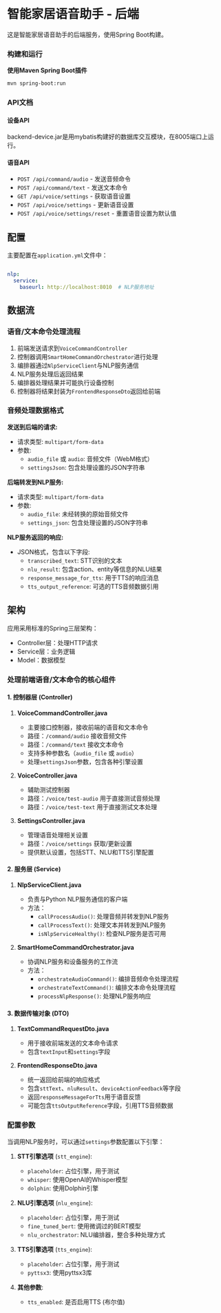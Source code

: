 # 智能家居语音助手 - 后端

这是智能家居语音助手的后端服务，使用Spring Boot构建。

### 构建和运行

**使用Maven Spring Boot插件**

```bash
mvn spring-boot:run
```

### API文档

#### 设备API

backend-device.jar是用mybatis构建好的数据库交互模块，在8005端口上运行。

#### 语音API

- `POST /api/command/audio` - 发送音频命令
- `POST /api/command/text` - 发送文本命令
- `GET /api/voice/settings` - 获取语音设置
- `POST /api/voice/settings` - 更新语音设置
- `POST /api/voice/settings/reset` - 重置语音设置为默认值

## 配置

主要配置在`application.yml`文件中：

```yaml

nlp:
  service:
    baseurl: http://localhost:8010  # NLP服务地址
```

## 数据流

### 语音/文本命令处理流程

1. 前端发送请求到`VoiceCommandController`
2. 控制器调用`SmartHomeCommandOrchestrator`进行处理
3. 编排器通过`NlpServiceClient`与NLP服务通信
4. NLP服务处理后返回结果
5. 编排器处理结果并可能执行设备控制
6. 控制器将结果封装为`FrontendResponseDto`返回给前端

### 音频处理数据格式

**发送到后端的请求:**
- 请求类型: `multipart/form-data`
- 参数:
  - `audio_file` 或 `audio`: 音频文件（WebM格式）
  - `settingsJson`: 包含处理设置的JSON字符串

**后端转发到NLP服务:**
- 请求类型: `multipart/form-data`
- 参数:
  - `audio_file`: 未经转换的原始音频文件
  - `settings_json`: 包含处理设置的JSON字符串

**NLP服务返回的响应:**
- JSON格式，包含以下字段:
  - `transcribed_text`: STT识别的文本
  - `nlu_result`: 包含action、entity等信息的NLU结果
  - `response_message_for_tts`: 用于TTS的响应消息
  - `tts_output_reference`: 可选的TTS音频数据引用

## 架构

应用采用标准的Spring三层架构：
- Controller层：处理HTTP请求
- Service层：业务逻辑
- Model：数据模型

### 处理前端语音/文本命令的核心组件

#### 1. 控制器层 (Controller)

1. **VoiceCommandController.java**
   - 主要接口控制器，接收前端的语音和文本命令
   - 路径：`/command/audio` 接收音频文件
   - 路径：`/command/text` 接收文本命令
   - 支持多种参数名（`audio_file` 或 `audio`）
   - 处理`settingsJson`参数，包含各种引擎设置

2. **VoiceController.java**
   - 辅助测试控制器
   - 路径：`/voice/test-audio` 用于直接测试音频处理
   - 路径：`/voice/test-text` 用于直接测试文本处理

3. **SettingsController.java**
   - 管理语音处理相关设置
   - 路径：`/voice/settings` 获取/更新设置
   - 提供默认设置，包括STT、NLU和TTS引擎配置

#### 2. 服务层 (Service)

1. **NlpServiceClient.java**
   - 负责与Python NLP服务通信的客户端
   - 方法：
     - `callProcessAudio()`: 处理音频并转发到NLP服务
     - `callProcessText()`: 处理文本并转发到NLP服务
     - `isNlpServiceHealthy()`: 检查NLP服务是否可用

2. **SmartHomeCommandOrchestrator.java**
   - 协调NLP服务和设备服务的工作流
   - 方法：
     - `orchestrateAudioCommand()`: 编排音频命令处理流程
     - `orchestrateTextCommand()`: 编排文本命令处理流程
     - `processNlpResponse()`: 处理NLP服务响应

#### 3. 数据传输对象 (DTO)

1. **TextCommandRequestDto.java**
   - 用于接收前端发送的文本命令请求
   - 包含`textInput`和`settings`字段

2. **FrontendResponseDto.java**
   - 统一返回给前端的响应格式
   - 包含`sttText`、`nluResult`、`deviceActionFeedback`等字段
   - 返回`responseMessageForTts`用于语音反馈
   - 可能包含`ttsOutputReference`字段，引用TTS音频数据

### 配置参数

当调用NLP服务时，可以通过`settings`参数配置以下引擎：

1. **STT引擎选项** (`stt_engine`):
   - `placeholder`: 占位引擎，用于测试
   - `whisper`: 使用OpenAI的Whisper模型
   - `dolphin`: 使用Dolphin引擎

2. **NLU引擎选项** (`nlu_engine`):
   - `placeholder`: 占位引擎，用于测试
   - `fine_tuned_bert`: 使用微调过的BERT模型
   - `nlu_orchestrator`: NLU编排器，整合多种处理方式

3. **TTS引擎选项** (`tts_engine`):
   - `placeholder`: 占位引擎，用于测试
   - `pyttsx3`: 使用pyttsx3库

4. **其他参数**:
   - `tts_enabled`: 是否启用TTS (布尔值)
